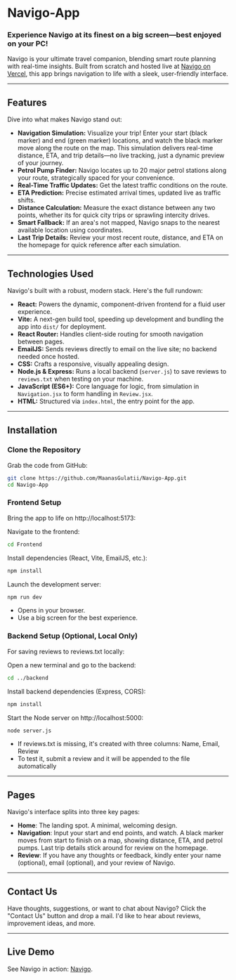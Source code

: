 # Navigo-App

### Experience Navigo at its finest on a big screen—best enjoyed on your PC!

Navigo is your ultimate travel companion, blending smart route planning with real-time insights. Built from scratch and hosted live at [Navigo on Vercel](https://navigo-app.vercel.app/), this app brings navigation to life with a sleek, user-friendly interface.

---

## Features

Dive into what makes Navigo stand out:

- **Navigation Simulation:** Visualize your trip! Enter your start (black marker) and end (green marker) locations, and watch the black marker move along the route on the map. This simulation delivers real-time distance, ETA, and trip details—no live tracking, just a dynamic preview of your journey.
- **Petrol Pump Finder:** Navigo locates up to 20 major petrol stations along your route, strategically spaced for your convenience.
- **Real-Time Traffic Updates:** Get the latest traffic conditions on the route.
- **ETA Prediction:** Precise estimated arrival times, updated live as traffic shifts.
- **Distance Calculation:** Measure the exact distance between any two points, whether its for quick city trips or sprawling intercity drives.
- **Smart Fallback:** If an area's not mapped, Navigo snaps to the nearest available location using coordinates.
- **Last Trip Details:** Review your most recent route, distance, and ETA on the homepage for quick reference after each simulation.

---

## Technologies Used

Navigo's built with a robust, modern stack. Here's the full rundown:

- **React:** Powers the dynamic, component-driven frontend for a fluid user experience.
- **Vite:** A next-gen build tool, speeding up development and bundling the app into `dist/` for deployment.
- **React Router:** Handles client-side routing for smooth navigation between pages.
- **EmailJS:** Sends reviews directly to email on the live site; no backend needed once hosted.
- **CSS:** Crafts a responsive, visually appealing design.
- **Node.js & Express:** Runs a local backend (`server.js`) to save reviews to `reviews.txt` when testing on your machine.
- **JavaScript (ES6+):** Core language for logic, from simulation in `Navigation.jsx` to form handling in `Review.jsx`.
- **HTML:** Structured via `index.html`, the entry point for the app.

---

## Installation

### Clone the Repository
Grab the code from GitHub:
```bash
git clone https://github.com/MaanasGulatii/Navigo-App.git
cd Navigo-App
```

### Frontend Setup
Bring the app to life on http://localhost:5173:

Navigate to the frontend:
```bash
cd Frontend
```

Install dependencies (React, Vite, EmailJS, etc.):
```bash
npm install
```

Launch the development server:
```bash
npm run dev
```
- Opens in your browser.
- Use a big screen for the best experience.

### Backend Setup (Optional, Local Only)
For saving reviews to reviews.txt locally:

Open a new terminal and go to the backend:
```bash
cd ../backend
```

Install backend dependencies (Express, CORS):
```bash
npm install
```

Start the Node server on http://localhost:5000:
```bash
node server.js
```
- If reviews.txt is missing, it's created with three columns: Name, Email, Review
- To test it, submit a review and it will be appended to the file automatically

---

## Pages
Navigo's interface splits into three key pages:

- **Home**: The landing spot. A minimal, welcoming design. 
- **Navigation**: Input your start and end points, and watch. A black marker moves from start to finish on a map, showing distance, ETA, and petrol pumps. Last trip details stick around for review on the homepage.
- **Review**: If you have any thoughts or feedback, kindly enter your name (optional), email (optional), and your review of Navigo.

---

## Contact Us
Have thoughts, suggestions, or want to chat about Navigo? Click the "Contact Us" button and drop a mail. I'd like to hear about reviews, improvement ideas, and more.

---

## Live Demo
See Navigo in action: [Navigo](https://navigo-app.vercel.app/).

